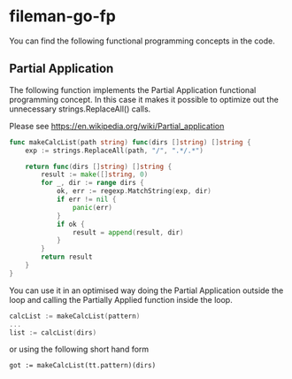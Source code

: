 # fileman-go-fp

You can find the following functional programming concepts in the code.

## Partial Application 

The following function implements the Partial Application functional programming
concept. In this case it makes it possible to optimize out the
unnecessary strings.ReplaceAll() calls.

Please see https://en.wikipedia.org/wiki/Partial_application
```go
func makeCalcList(path string) func(dirs []string) []string {
	exp := strings.ReplaceAll(path, "/", ".*/.*")

	return func(dirs []string) []string {
		result := make([]string, 0)
		for _, dir := range dirs {
			ok, err := regexp.MatchString(exp, dir)
			if err != nil {
				panic(err)
			}
			if ok {
				result = append(result, dir)
			}
		}
		return result
	}
}
```

You can use it in an optimised way doing 
the Partial Application outside the loop 
and calling the Partially Applied function
inside the loop.

```go
calcList := makeCalcList(pattern)
...
list := calcList(dirs)
```

or using the following short hand form

```
got := makeCalcList(tt.pattern)(dirs)

```
